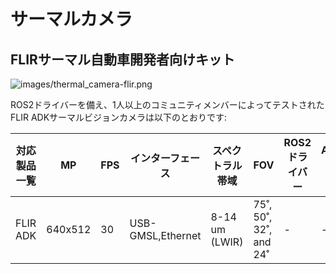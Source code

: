 # サーマルカメラ

## **FLIRサーマル自動車開発者向けキット**

![images/thermal_camera-flir.png](images/thermal_camera-flir.png)

ROS2ドライバーを備え、1人以上のコミュニティメンバーによってテストされた FLIR ADKサーマルビジョンカメラは以下のとおりです:

| 対応製品一覧 | MP      | FPS | インターフェース         | スペクトラル帯域  | FOV                    | ROS2ドライバー | Autowareテスト済み (Y/N) |
| ----------------------- | ------- | --- | ----------------- | -------------- | ---------------------- | ------------ | --------------------- |
| FLIR ADK                | 640x512 | 30  | USB-GMSL,Ethernet | 8-14 um (LWIR) | 75˚, 50˚, 32˚, and 24˚ | -            | -                     |
